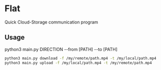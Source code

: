 # Flat

Quick Cloud-Storage communication program

## Usage

python3 main.py DIRECTION --from [PATH] --to [PATH]

```bash
python3 main.py download -f /my/remote/path.mp4 -t /my/local/path.mp4
python3 main.py upload -f /my/local/path.mp4 -t /my/remote/path.mp4
```
